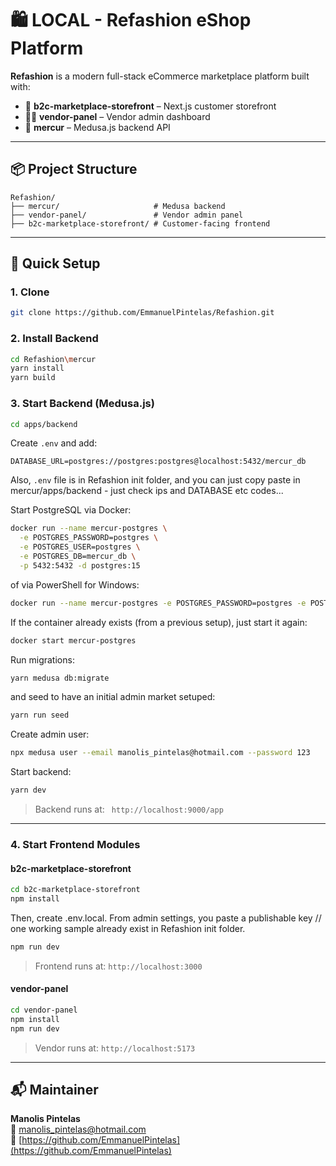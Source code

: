 # 🛍️ LOCAL - Refashion eShop Platform

**Refashion** is a modern full-stack eCommerce marketplace platform built with:

- 🛒 **b2c-marketplace-storefront** – Next.js customer storefront
- 🧑‍💼 **vendor-panel** – Vendor admin dashboard
- 🔧 **mercur** – Medusa.js backend API

---

## 📦 Project Structure

```
Refashion/
├── mercur/                     # Medusa backend
├── vendor-panel/               # Vendor admin panel
├── b2c-marketplace-storefront/ # Customer-facing frontend
```

---

## 🚀 Quick Setup

### 1. Clone 
```bash
git clone https://github.com/EmmanuelPintelas/Refashion.git
```

### 2. Install Backend

```bash
cd Refashion\mercur
yarn install
yarn build
```

### 3. Start Backend (Medusa.js)

```bash
cd apps/backend
```

Create `.env` and add:

```
DATABASE_URL=postgres://postgres:postgres@localhost:5432/mercur_db
```
Also, `.env` file is in Refashion init folder, and you can just copy paste in mercur/apps/backend - just check ips and DATABASE etc codes...


Start PostgreSQL via Docker:

```bash
docker run --name mercur-postgres \
  -e POSTGRES_PASSWORD=postgres \
  -e POSTGRES_USER=postgres \
  -e POSTGRES_DB=mercur_db \
  -p 5432:5432 -d postgres:15
```
of via PowerShell for Windows:
```bash
docker run --name mercur-postgres -e POSTGRES_PASSWORD=postgres -e POSTGRES_USER=postgres -e POSTGRES_DB=mercur_db -p 5432:5432 -d postgres:15
```
If the container already exists (from a previous setup), just start it again:
```bash
docker start mercur-postgres
```

Run migrations:

```bash
yarn medusa db:migrate
```
and seed to have an initial admin market setuped:
```bash
yarn run seed
```

Create admin user:

```bash
npx medusa user --email manolis_pintelas@hotmail.com --password 123
```

Start backend:

```bash
yarn dev
```

> Backend runs at: ` http://localhost:9000/app`

---

### 4. Start Frontend Modules

#### b2c-marketplace-storefront

```bash
cd b2c-marketplace-storefront
npm install
```
Then, create .env.local. From admin settings, you paste a publishable key // one working sample already exist in Refashion init folder. 

```bash
npm run dev
```

> Frontend runs at: `http://localhost:3000`


#### vendor-panel

```bash
cd vendor-panel
npm install
npm run dev
```

> Vendor runs at: `http://localhost:5173`


---

## 📬 Maintainer

**Manolis Pintelas**  
📧 manolis_pintelas@hotmail.com  
🔗 [https://github.com/EmmanuelPintelas](https://github.com/EmmanuelPintelas)
